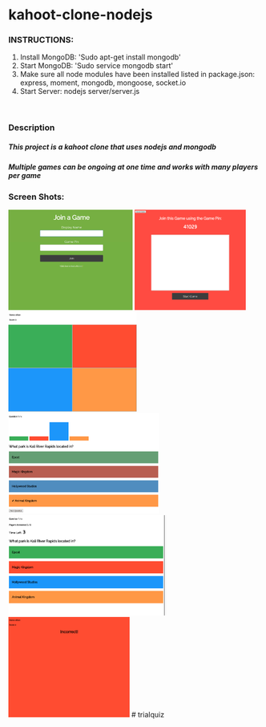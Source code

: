 # kahoot-clone-nodejs
<h3>INSTRUCTIONS:</h3>
<ol>
  <li>Install MongoDB: 'Sudo apt-get install mongodb'</li>
  <li>Start MongoDB: 'Sudo service mongodb start'</li>
  <li>Make sure all node modules have been installed listed in package.json: express, moment, mongodb, mongoose, socket.io</li>
  <li>Start Server: nodejs server/server.js</li>
</ol>
<br>
<h3>Description</h3>
<h5>This project is a kahoot clone that uses nodejs and mongodb</h5>
<h5>Multiple games can be ongoing at one time and works with many players per game</h5>
<h3>Screen Shots:</h3>
<img src="Screenshots/join.png" height="200" width="auto" alt="Player Join"/>
<img src="Screenshots/hostJoin.png" height="200" width="auto" alt="Host Lobby"/>
<img src="Screenshots/player.png" height="200" width="auto" alt="Player"/>
<img src="Screenshots/questionResults.png" height="200" width="auto" alt="Question Results"/>
<img src="Screenshots/hostQuestion.png" height="200" width="auto" alt="Host Question"/>
<img src="Screenshots/incorrect.png" height="200" width="auto" alt="Player Results"/>
# trialquiz
